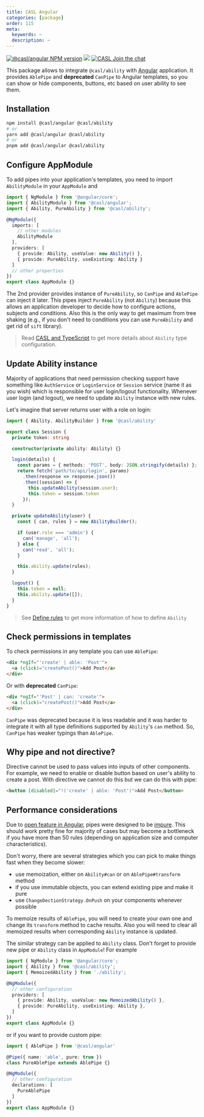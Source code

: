 ```yaml
---
title: CASL Angular
categories: [package]
order: 115
meta:
  keywords: ~
  description: ~
---
```


[![@casl/angular NPM version](https://badge.fury.io/js/%40casl%2Fangular.svg)](https://badge.fury.io/js/%40casl%2Fangular)
[![](https://img.shields.io/npm/dm/%40casl%2Fangular.svg)](https://www.npmjs.com/package/%40casl%2Fangular)
[![CASL Join the chat](https://badges.gitter.im/Join%20Chat.svg)](https://gitter.im/stalniy-casl/casl)

This package allows to integrate `@casl/ability` with [Angular] application. It provides `AblePipe` and **deprecated** `CanPipe` to Angular templates, so you can show or hide components, buttons, etc based on user ability to see them.

## Installation

```sh
npm install @casl/angular @casl/ability
# or
yarn add @casl/angular @casl/ability
# or
pnpm add @casl/angular @casl/ability
```

## Configure AppModule

To add pipes into your application's templates, you need to import `AbilityModule` in your `AppModule` and

```ts @{data-filename="app.module.ts"}
import { NgModule } from '@angular/core';
import { AbilityModule } from '@casl/angular';
import { Ability, PureAbility } from '@casl/ability';

@NgModule({
  imports: [
    // other modules
    AbilityModule
  ],
  providers: [
    { provide: Ability, useValue: new Ability() },
    { provide: PureAbility, useExisting: Ability }
  ]
  // other properties
})
export class AppModule {}
```

The 2nd provider provides instance of `PureAbility`, so `CanPipe` and `AblePipe` can inject it later. This pipes inject `PureAbility` (not `Ability`) because this allows an application developer to decide how to configure actions, subjects and conditions. Also this is the only way to get maximum from tree shaking (e.g., if you don't need to conditions you can use `PureAbility` and get rid of `sift` library).

> Read [CASL and TypeScript](../../advanced/typescript) to get more details about `Ability` type configuration.


## Update Ability instance

Majority of applications that need permission checking support have something like `AuthService` or `LoginService` or `Session` service (name it as you wish) which is responsible for user login/logout functionality. Whenever user login (and logout), we need to update `Ability` instance with new rules.

Let's imagine that server returns user with a role on login:

```ts @{data-filename="session.ts"}
import { Ability, AbilityBuilder } from '@casl/ability'

export class Session {
  private token: string

  constructor(private ability: Ability) {}

  login(details) {
    const params = { methods: 'POST', body: JSON.stringify(details) };
    return fetch('path/to/api/login', params)
      .then(response => response.json())
      .then((session) => {
        this.updateAbility(session.user);
        this.token = session.token
      });
  }

  private updateAbility(user) {
    const { can, rules } = new AbilityBuilder();

    if (user.role === 'admin') {
      can('manage', 'all');
    } else {
      can('read', 'all');
    }

    this.ability.update(rules);
  }

  logout() {
    this.token = null;
    this.ability.update([]);
  }
}
```

> See [Define rules](../../guide/define-rules) to get more information of how to define `Ability`

## Check permissions in templates

To check permissions in any template you can use `AblePipe`:

```html
<div *ngIf="'create' | able: 'Post'">
  <a (click)="createPost()">Add Post</a>
</div>
```

Or with **deprecated** `CanPipe`:

```html
<div *ngIf="'Post' | can: 'create'">
  <a (click)="createPost()">Add Post</a>
</div>
```

`CanPipe` was deprecated because it is less readable and it was harder to integrate it with all type definitions supported by `Ability`'s `can` method. So, `CanPipe` has weaker typings than `AblePipe`.

## Why pipe and not directive?

Directive cannot be used to pass values into inputs of other components. For example, we need to enable or disable button based on user's ability to create a post. With directive we cannot do this but we can do this with pipe:

```html
<button [disabled]="!('create' | able: 'Post')">Add Post</button>
```

## Performance considerations

Due to [open feature in Angular](https://github.com/angular/angular/issues/15041), pipes were designed to be [impure](https://angular.io/guide/pipes#impure-pipes). This should work pretty fine for majority of cases but may become a bottleneck if you have more than 50 rules (depending on application size and computer characteristics).

Don't worry, there are several strategies which you can pick to make things fast when they become slower:

* use memoization, either on `Ability#can` or on `AblePipe#transform` method
* if you use immutable objects, you can extend existing pipe and make it pure
* use `ChangeDectionStrategy.OnPush` on your components whenever possible

To memoize results of `AblePipe`, you will need to create your own one and change its `transform` method to cache results. Also you will need to clear all memoized results when corresponding `Ability` instance is updated.

The similar strategy can be applied to `Ability` class. Don't forget to provide new pipe or `Ability` class in `AppModule`! For example

```ts
import { NgModule } from '@angular/core';
import { Ability } from '@casl/ability';
import { MemoizedAbility } from './ability';

@NgModule({
  // other configuration
  providers: [
    { provide: Ability, useValue: new MemoizedAbility() },
    { provide: PureAbility, useExisting: Ability },
  ]
})
export class AppModule {}
```

or if you want to provide custom pipe:

```ts
import { AblePipe } from '@casl/angular'

@Pipe({ name: 'able', pure: true })
class PureAblePipe extends AblePipe {}

@NgModule({
  // other configuration
  declarations: [
    PureAblePipe
  ]
})
export class AppModule {}
```

[Angular]: https://angular.io/
